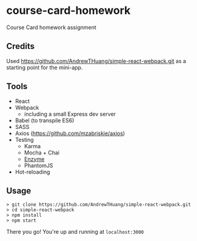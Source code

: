 # course-card-homework

Course Card homework assignment

## Credits
Used https://github.com/AndrewTHuang/simple-react-webpack.git as a starting point for the mini-app.

## Tools
* React
* Webpack
  * including a small Express dev server
* Babel (to transpile ES6)
* SASS
* Axios (https://github.com/mzabriskie/axios)
* Testing
  * Karma
  * Mocha + Chai
  * [Enzyme](http://airbnb.io/enzyme/)
  * PhantomJS
* Hot-reloading

## Usage
```
> git clone https://github.com/AndrewTHuang/simple-react-webpack.git
> cd simple-react-webpack
> npm install
> npm start
```

There you go! You're up and running at ```localhost:3000```
